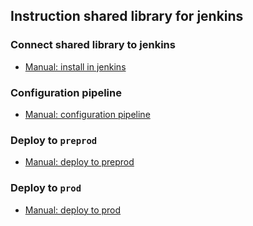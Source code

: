 ## Instruction shared library for jenkins

### Connect shared library to jenkins
- [Manual: install in jenkins](./docs/install.md)

### Configuration pipeline
- [Manual: configuration pipeline](./docs/settings/README.md)

### Deploy to `preprod`
- [Manual: deploy to preprod](./docs/deploy_to_preprod.md)

### Deploy to `prod`
- [Manual: deploy to prod](./docs/deploy_to_prod.md)